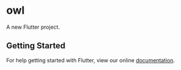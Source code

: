 # owl

A new Flutter project.

## Getting Started

For help getting started with Flutter, view our online
[documentation](https://flutter.io/).
